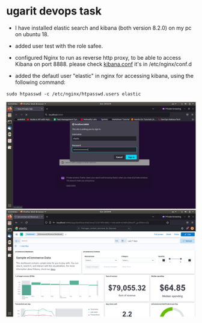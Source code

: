 # ugarit devops task 

* I have installed elastic search and kibana (both version 8.2.0) on my pc on ubuntu 18. 

* added user test with the role safee.  

* configured Nginx to run as reverse http proxy, to be able to access Kibana on port 8888. please check [kibana.conf](https://github.com/Dina-Adel-1302/ugarit/blob/bcc2c511da375c5369da3624a208a5e2149af4dc/kibana.conf) it's in /etc/nginx/conf.d
       
* added the defautl user "elastic" in nginx for accessing kibana, using the following command:  
 ```
sudo htpasswd -c /etc/nginx/htpasswd.users elastic
```
![](https://github.com/Dina-Adel-1302/ugarit/blob/a6ee7045796dc6e6f1ed87acea3fe32042579f9a/screen_shots/Screenshot%20from%202022-12-04%2020-32-43.png)
![](https://github.com/Dina-Adel-1302/ugarit/blob/a6ee7045796dc6e6f1ed87acea3fe32042579f9a/screen_shots/Screenshot%20from%202022-12-04%2020-34-08.png)

